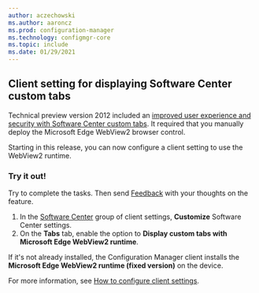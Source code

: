 ```yaml
---
author: aczechowski
ms.author: aaroncz
ms.prod: configuration-manager
ms.technology: configmgr-core
ms.topic: include
ms.date: 01/29/2021
---
```


## <a name="bkmk_webview"></a> Client setting for displaying Software Center custom tabs

<!--9142301-->

Technical preview version 2012 included an [improved user experience and security with Software Center custom tabs](../../../2020/technical-preview-2012.md#bkmk_swctr). It required that you manually deploy the Microsoft Edge WebView2 browser control.

Starting in this release, you can now configure a client setting to use the WebView2 runtime.

### Try it out!

Try to complete the tasks. Then send [Feedback](/configmgr/core/understand/find-help#product-feedback) with your thoughts on the feature.

1. In the [Software Center](../../../../clients/deploy/about-client-settings.md#software-center) group of client settings, **Customize** Software Center settings.
1. On the **Tabs** tab, enable the option to **Display custom tabs with Microsoft Edge WebView2 runtime**.

If it's not already installed, the Configuration Manager client installs the **Microsoft Edge WebView2 runtime (fixed version)** on the device.

For more information, see [How to configure client settings](../../../../clients/deploy/configure-client-settings.md).
